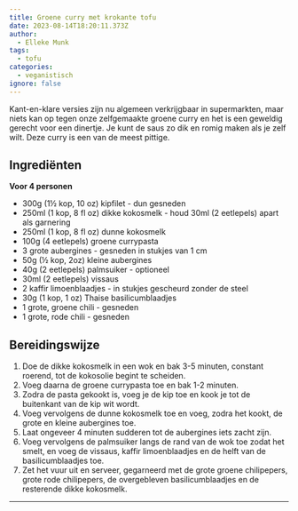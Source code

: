 ```yaml
---
title: Groene curry met krokante tofu
date: 2023-08-14T18:20:11.373Z
author:
  - Elleke Munk
tags:
  - tofu
categories:
  - veganistisch
ignore: false
---
```

Kant-en-klare versies zijn nu algemeen verkrijgbaar in supermarkten, maar niets kan op tegen onze zelfgemaakte groene curry en het is een geweldig gerecht voor een dinertje. Je kunt de saus zo dik en romig maken als je zelf wilt. Deze curry is een van de meest pittige.

## Ingrediënten

**Voor 4 personen**

* 300g (1½ kop, 10 oz) kipfilet - dun gesneden
* 250ml (1 kop, 8 fl oz) dikke kokosmelk - houd 30ml (2 eetlepels) apart als garnering
* 250ml (1 kop, 8 fl oz) dunne kokosmelk
* 100g (4 eetlepels) groene currypasta
* 3 grote aubergines - gesneden in stukjes van 1 cm
* 50g (½ kop, 2oz) kleine aubergines
* 40g (2 eetlepels) palmsuiker - optioneel
* 30ml (2 eetlepels) vissaus
* 2 kaffir limoenblaadjes - in stukjes gescheurd zonder de steel
* 30g (1 kop, 1 oz) Thaise basilicumblaadjes
* 1 grote, groene chili - gesneden
* 1 grote, rode chili - gesneden

## Bereidingswijze

1. Doe de dikke kokosmelk in een wok en bak 3-5 minuten, constant roerend, tot de kokosolie begint te scheiden.
2. Voeg daarna de groene currypasta toe en bak 1-2 minuten.
3. Zodra de pasta gekookt is, voeg je de kip toe en kook je tot de buitenkant van de kip wit wordt.
4. Voeg vervolgens de dunne kokosmelk toe en voeg, zodra het kookt, de grote en kleine aubergines toe.
5. Laat ongeveer 4 minuten sudderen tot de aubergines iets zacht zijn.
6. Voeg vervolgens de palmsuiker langs de rand van de wok toe zodat het smelt, en voeg de vissaus, kaffir limoenblaadjes en de helft van de basilicumblaadjes toe.
7. Zet het vuur uit en serveer, gegarneerd met de grote groene chilipepers, grote rode chilipepers, de overgebleven basilicumblaadjes en de resterende dikke kokosmelk.

- - -